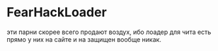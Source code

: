 # FearHackLoader
эти парни скорее всего продают воздух, ибо лоадер для чита есть прямо у них на сайте и на защищен вообще никак.
